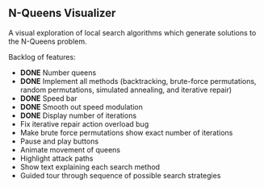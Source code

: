 ## N-Queens Visualizer

A visual exploration of local search algorithms which generate solutions to the N-Queens problem.

Backlog of features:
* **DONE** Number queens
* **DONE** Implement all methods (backtracking, brute-force permutations, random permutations, simulated annealing, and iterative repair)
* **DONE** Speed bar
* **DONE** Smooth out speed modulation
* **DONE** Display number of iterations
* Fix iterative repair action overload bug
* Make brute force permutations show exact number of iterations
* Pause and play buttons
* Animate movement of queens
* Highlight attack paths
* Show text explaining each search method
* Guided tour through sequence of possible search strategies
